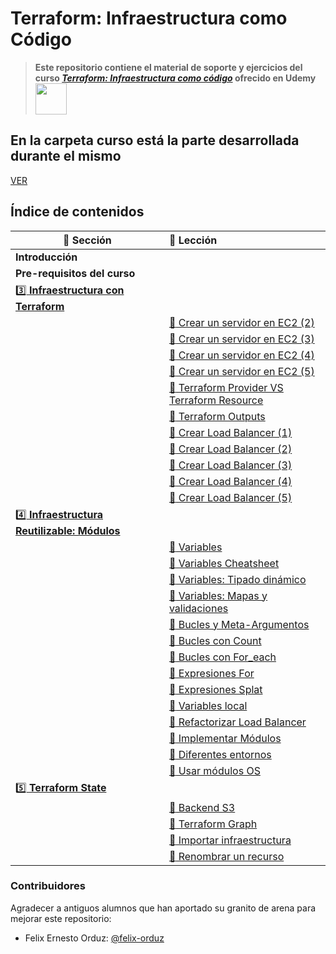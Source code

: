 # Terraform: Infraestructura como Código

> **Este repositorio contiene el material de soporte y ejercicios del curso [_Terraform: Infraestructura como código_](https://links.nito.dev/terraform)
> ofrecido en Udemy <img src="https://www.udemy.com/staticx/udemy/images/v7/logo-udemy.svg" width="50">**

## En la carpeta curso está la parte desarrollada durante el mismo
[VER](./curso/Readme.md)


## Índice de contenidos

| :book: Sección | :link: Lección |
| ------- | :------------ |
| **Introducción** |           |
| **Pre-requisitos del curso** | |
| [:three: **Infraestructura con Terraform**](./3-infra-con-terraform) | |
| | [:link: Crear un servidor en EC2 (2)](./3-infra-con-terraform/11-crear-servidor-2) |
| | [:link: Crear un servidor en EC2 (3)](./3-infra-con-terraform/12-crear-servidor-3) |
| | [:link: Crear un servidor en EC2 (4)](./3-infra-con-terraform/13-crear-servidor-4) |
| | [:link: Crear un servidor en EC2 (5)](./3-infra-con-terraform/14-crear-servidor-5) |
| | [:link: Terraform Provider VS Terraform Resource](./3-infra-con-terraform/15-tf-provider-tf-resource) |
| | [:link: Terraform Outputs](./3-infra-con-terraform/20-terraform-outputs) |
| | [:link: Crear Load Balancer (1)](./3-infra-con-terraform/22-load-balancer-1) |
| | [:link: Crear Load Balancer (2)](./3-infra-con-terraform/23-load-balancer-2) |
| | [:link: Crear Load Balancer (3)](./3-infra-con-terraform/24-load-balancer-3) |
| | [:link: Crear Load Balancer (4)](./3-infra-con-terraform/25-load-balancer-4) |
| | [:link: Crear Load Balancer (5)](./3-infra-con-terraform/26-load-balancer-5) |
| [:four: **Infraestructura Reutilizable: Módulos**](./4-infra-reutilizable) | |
| | [:link: Variables](./4-infra-reutilizable/30-variables) |
| | [:link: Variables Cheatsheet](./4-infra-reutilizable/31-variables-cheatsheet) |
| | [:link: Variables: Tipado dinámico](./4-infra-reutilizable/32-tipado-dinamico) |
| | [:link: Variables: Mapas y validaciones](./4-infra-reutilizable/33-mapas-validaciones) |
| | [:link: Bucles y Meta-Argumentos](./4-infra-reutilizable/34-bucles-meta-argumentos) |
| | [:link: Bucles con Count](./4-infra-reutilizable/35-bucles-count) |
| | [:link: Bucles con For_each](./4-infra-reutilizable/36-bucles-foreach) |
| | [:link: Expresiones For](./4-infra-reutilizable/38-expresiones-for) |
| | [:link: Expresiones Splat](./4-infra-reutilizable/39-expresiones-splat) |
| | [:link: Variables local](./4-infra-reutilizable/40-variables-local) |
| | [:link: Refactorizar Load Balancer](./4-infra-reutilizable/41-refactorizar-load-balancer) |
| | [:link: Implementar Módulos](./4-infra-reutilizable/44-implementar-modulos) |
| | [:link: Diferentes entornos](./4-infra-reutilizable/47-diferentes-entornos) |
| | [:link: Usar módulos OS](./4-infra-reutilizable/48-usar-modulos-os) |
| [:five: **Terraform State**](./5-terraform-state) | |
| | [:link: Backend S3](./5-terraform-state/53-backend-s3) |
| | [:link: Terraform Graph](./5-terraform-state/56-terraform-graph) |
| | [:link: Importar infraestructura](./5-terraform-state/57-importar-infraestructura) |
| | [:link: Renombrar un recurso](./5-terraform-state/58-renombrar-recurso) |

### Contribuidores
Agradecer a antiguos alumnos que han aportado su granito de arena para mejorar este repositorio:
- Felix Ernesto Orduz: [@felix-orduz](https://github.com/felix-orduz)


